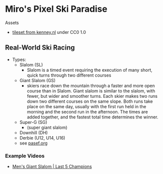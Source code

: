 # Miro's Pixel Ski Paradise

Assets

- [tileset from kenney.nl](https://kenney.nl/assets/tiny-ski) under CC0 1.0

## Real-World Ski Racing

- Types:
  - Slalom (SL)
    - Slalom is a timed event requiring the execution of many short, quick turns through two different courses
  - Giant Slalom (GS)
    - skiers race down the mountain through a faster and more open course than in Slalom. Giant slalom is similar to the slalom, with fewer, but wider and smoother turns. Each skier makes two runs down two different courses on the same slope. Both runs take place on the same day, usually with the first run held in the morning and the second run in the afternoon. The times are added together, and the fastest total time determines the winner.
  - Super-G (SG)
    - (super giant slalom)
  - Downhill (DH)
  - Derbie (U12, U14, U16)
  - see [pasef.org](https://www.pasef.org/bio-1-1)

### Example Videos

- [Men's Giant Slalom | Last 5 Champions](https://www.youtube.com/watch?v=3UIkc6ttMzU)

